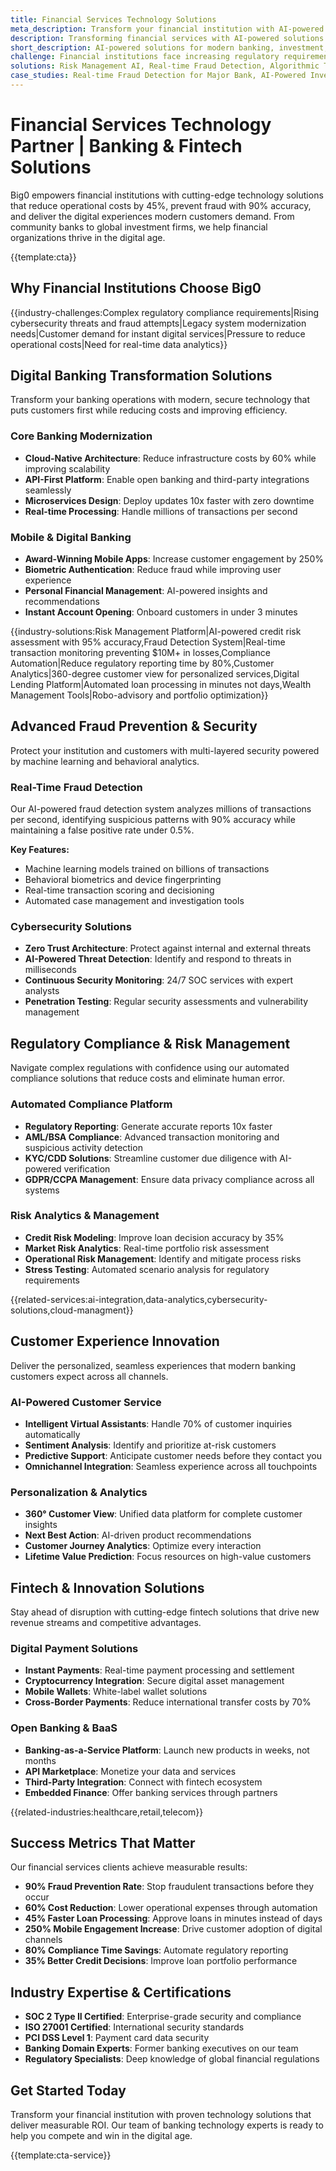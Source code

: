 ```yaml
---
title: Financial Services Technology Solutions
meta_description: Transform your financial institution with AI-powered solutions. Reduce fraud by 90%, automate compliance, and deliver exceptional digital banking experiences.
description: Transforming financial services with AI-powered solutions for risk management, fraud detection, and customer experience enhancement
short_description: AI-powered solutions for modern banking, investment, and fintech companies to enhance security, compliance, and customer experience
challenge: Financial institutions face increasing regulatory requirements, sophisticated cyber threats, and rising customer expectations for instant, personalized services while maintaining security and compliance
solutions: Risk Management AI, Real-time Fraud Detection, Algorithmic Trading, Customer Analytics, Regulatory Compliance Automation, Credit Scoring Models
case_studies: Real-time Fraud Detection for Major Bank, AI-Powered Investment Platform, Automated Compliance Reporting System
---
```


# Financial Services Technology Partner | Banking & Fintech Solutions

Big0 empowers financial institutions with cutting-edge technology solutions that reduce operational costs by 45%, prevent fraud with 90% accuracy, and deliver the digital experiences modern customers demand. From community banks to global investment firms, we help financial organizations thrive in the digital age.

{{template:cta}}

## Why Financial Institutions Choose Big0

{{industry-challenges:Complex regulatory compliance requirements|Rising cybersecurity threats and fraud attempts|Legacy system modernization needs|Customer demand for instant digital services|Pressure to reduce operational costs|Need for real-time data analytics}}

## Digital Banking Transformation Solutions

Transform your banking operations with modern, secure technology that puts customers first while reducing costs and improving efficiency.

### Core Banking Modernization
- **Cloud-Native Architecture**: Reduce infrastructure costs by 60% while improving scalability
- **API-First Platform**: Enable open banking and third-party integrations seamlessly
- **Microservices Design**: Deploy updates 10x faster with zero downtime
- **Real-time Processing**: Handle millions of transactions per second

### Mobile & Digital Banking
- **Award-Winning Mobile Apps**: Increase customer engagement by 250%
- **Biometric Authentication**: Reduce fraud while improving user experience
- **Personal Financial Management**: AI-powered insights and recommendations
- **Instant Account Opening**: Onboard customers in under 3 minutes

{{industry-solutions:Risk Management Platform|AI-powered credit risk assessment with 95% accuracy,Fraud Detection System|Real-time transaction monitoring preventing $10M+ in losses,Compliance Automation|Reduce regulatory reporting time by 80%,Customer Analytics|360-degree customer view for personalized services,Digital Lending Platform|Automated loan processing in minutes not days,Wealth Management Tools|Robo-advisory and portfolio optimization}}

## Advanced Fraud Prevention & Security

Protect your institution and customers with multi-layered security powered by machine learning and behavioral analytics.

### Real-Time Fraud Detection
Our AI-powered fraud detection system analyzes millions of transactions per second, identifying suspicious patterns with 90% accuracy while maintaining a false positive rate under 0.5%.

**Key Features:**
- Machine learning models trained on billions of transactions
- Behavioral biometrics and device fingerprinting
- Real-time transaction scoring and decisioning
- Automated case management and investigation tools

### Cybersecurity Solutions
- **Zero Trust Architecture**: Protect against internal and external threats
- **AI-Powered Threat Detection**: Identify and respond to threats in milliseconds
- **Continuous Security Monitoring**: 24/7 SOC services with expert analysts
- **Penetration Testing**: Regular security assessments and vulnerability management

## Regulatory Compliance & Risk Management

Navigate complex regulations with confidence using our automated compliance solutions that reduce costs and eliminate human error.

### Automated Compliance Platform
- **Regulatory Reporting**: Generate accurate reports 10x faster
- **AML/BSA Compliance**: Advanced transaction monitoring and suspicious activity detection
- **KYC/CDD Solutions**: Streamline customer due diligence with AI-powered verification
- **GDPR/CCPA Management**: Ensure data privacy compliance across all systems

### Risk Analytics & Management
- **Credit Risk Modeling**: Improve loan decision accuracy by 35%
- **Market Risk Analytics**: Real-time portfolio risk assessment
- **Operational Risk Management**: Identify and mitigate process risks
- **Stress Testing**: Automated scenario analysis for regulatory requirements

{{related-services:ai-integration,data-analytics,cybersecurity-solutions,cloud-managment}}

## Customer Experience Innovation

Deliver the personalized, seamless experiences that modern banking customers expect across all channels.

### AI-Powered Customer Service
- **Intelligent Virtual Assistants**: Handle 70% of customer inquiries automatically
- **Sentiment Analysis**: Identify and prioritize at-risk customers
- **Predictive Support**: Anticipate customer needs before they contact you
- **Omnichannel Integration**: Seamless experience across all touchpoints

### Personalization & Analytics
- **360° Customer View**: Unified data platform for complete customer insights
- **Next Best Action**: AI-driven product recommendations
- **Customer Journey Analytics**: Optimize every interaction
- **Lifetime Value Prediction**: Focus resources on high-value customers

## Fintech & Innovation Solutions

Stay ahead of disruption with cutting-edge fintech solutions that drive new revenue streams and competitive advantages.

### Digital Payment Solutions
- **Instant Payments**: Real-time payment processing and settlement
- **Cryptocurrency Integration**: Secure digital asset management
- **Mobile Wallets**: White-label wallet solutions
- **Cross-Border Payments**: Reduce international transfer costs by 70%

### Open Banking & BaaS
- **Banking-as-a-Service Platform**: Launch new products in weeks, not months
- **API Marketplace**: Monetize your data and services
- **Third-Party Integration**: Connect with fintech ecosystem
- **Embedded Finance**: Offer banking services through partners

{{related-industries:healthcare,retail,telecom}}

## Success Metrics That Matter

Our financial services clients achieve measurable results:

- **90% Fraud Prevention Rate**: Stop fraudulent transactions before they occur
- **60% Cost Reduction**: Lower operational expenses through automation
- **45% Faster Loan Processing**: Approve loans in minutes instead of days
- **250% Mobile Engagement Increase**: Drive customer adoption of digital channels
- **80% Compliance Time Savings**: Automate regulatory reporting
- **35% Better Credit Decisions**: Improve loan portfolio performance

## Industry Expertise & Certifications

- **SOC 2 Type II Certified**: Enterprise-grade security and compliance
- **ISO 27001 Certified**: International security standards
- **PCI DSS Level 1**: Payment card data security
- **Banking Domain Experts**: Former banking executives on our team
- **Regulatory Specialists**: Deep knowledge of global financial regulations

## Get Started Today

Transform your financial institution with proven technology solutions that deliver measurable ROI. Our team of banking technology experts is ready to help you compete and win in the digital age.

{{template:cta-service}}
